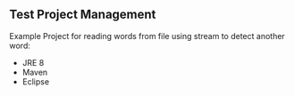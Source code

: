 

## Test Project Management 

Example Project for reading words from file using stream to detect another word:
* JRE 8
* Maven
* Eclipse
